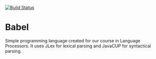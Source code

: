 [![Build Status](https://travis-ci.com/Soy-yo/babel.svg?token=FVx6E31Gqa3qkwMrxXdh&branch=master)](https://travis-ci.com/Soy-yo/babel)
# Babel
Simple programming language created for our course in Language Processors. It uses JLex for lexical parsing and JavaCUP for syntactical parsing.
